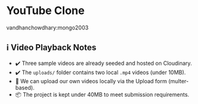 # YouTube Clone

vandhanchowdhary:mongo2003

## ℹ️ Video Playback Notes

- ✔️ Three sample videos are already seeded and hosted on Cloudinary.
- ✔️ The `uploads/` folder contains two local `.mp4` videos (under 10MB).
- 🔁 We can upload our own videos locally via the Upload form (multer-based).
- 📦 The project is kept under 40MB to meet submission requirements.
